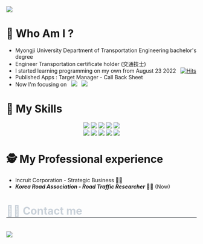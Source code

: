 <img src="https://capsule-render.vercel.app/api?type=Rect&color=auto&height=100&section=header&text=🍔imonkfcwifi🍔&fontSize=90" />


# 🍔  Who Am I ?

- Myongji University Department of Transportation Engineering bachelor's degree
- Engineer Transportation certificate holder (交通技士) 
- I started learning programming on my own from August 23 2022 &nbsp; [![Hits](https://hits.seeyoufarm.com/api/count/incr/badge.svg?url=https%3A%2F%2Fgithub.com%2Fgjbae1212%2Fimonkfcwifi&count_bg=%23000000&title_bg=%23555555&icon=visualstudiocode.svg&icon_color=%23FFFFFF&title=imonkfcwifi&edge_flat=true)](https://hits.seeyoufarm.com) 
- Published Apps : Target Manager - Call Back Sheet
- Now I'm focusing on  &nbsp;  <img src="https://img.shields.io/badge/flutter-02569B?style=for-the-badge&logo=flutter&logoColor=white"> &nbsp;  <img src="https://img.shields.io/badge/python-02569B?style=for-the-badge&logo=python&logoColor=white">

# 🤹 My Skills

<div align=center>

<img src="https://img.shields.io/badge/html5-E34F26?style=for-the-badge&logo=html5&logoColor=white"> 
<img src="https://img.shields.io/badge/css-1572B6?style=for-the-badge&logo=css3&logoColor=white"> 
<img src="https://img.shields.io/badge/javascript-F7DF1E?style=for-the-badge&logo=javascript&logoColor=white"> 
<img src="https://img.shields.io/badge/node.js-339933?style=for-the-badge&logo=Node.js&logoColor=white">
<img src="https://img.shields.io/badge/dart-0175C2?style=for-the-badge&logo=dart&logoColor=white"> <br/>
<img src="https://img.shields.io/badge/flutter-02569B?style=for-the-badge&logo=flutter&logoColor=white"> 
<img src="https://img.shields.io/badge/python-3776AB?style=for-the-badge&logo=python&logoColor=white">
<img src="https://img.shields.io/badge/qgis-589632?style=for-the-badge&logo=qgis&logoColor=white">
<img src="https://img.shields.io/badge/autocad-E51050?style=for-the-badge&logo=autocad&logoColor=white">
<img src="https://img.shields.io/badge/mysql-4479A1?style=for-the-badge&logo=mysql&logoColor=white">


</div>

# 🕵️ My Professional experience
- Incruit Corporation - Strategic Business 🧑‍💼
- ***Korea Road Association - Road Traffic Researcher*** 🧑‍🏫 (Now)

<div style="text-align: left;">
    <h1 style="border-bottom: 1px solid #21262d; color: #c9d1d9;"> 🧑‍💻 Contact me </h1> <br> 
    <div style="text-align: left;"> <a href=mailto:devimonkfcwifi@gmail.com> <img src="https://img.shields.io/badge/Gmail-EA4335?style=for-the-badge&logo=Gmail&logoColor=white&link=mailto:devimonkfcwifi@gmail.com"> </a>
          </div>  <br> 
    <div style="text-align: left;">  </div> 
    </div>
    
    


<!--<table><tr><td valign="top" width="50%">

<!--<img src="https://github-readme-stats.vercel.app/api?username=imonkfcwifi&show_icons=true&count_private=true&hide_border=true" align="left" style="width: 90%" />


</td><td valign="top" width="50%">

<!--<img src="https://github-readme-stats.vercel.app/api/top-langs/?username=imonkfcwifi&hide_border=true&layout=compact" align="left" style="width: 90%" />-->

  
  
<!--</td></tr></table>  

<br/> 
<a href="https://hits.seeyoufarm.com"><img src="https://hits.seeyoufarm.com/api/count/incr/badge.svg?url=https%3A%2F%2Fgithub.com%2Fimonkfcwifi&count_bg=%23000000&title_bg=%23F20000&icon=&icon_color=%23E7E7E7&title=hits&edge_flat=true"/></a>


